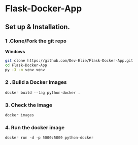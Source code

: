 # Flask-Docker-App

## Set up & Installation.

### 1 .Clone/Fork the git repo  
                    
**Windows**
          
```bash
git clone https://github.com/Dev-Elie/Flask-Docker-App.git
cd Flask-Docker-App
py -3 -m venv venv

```
### 2 . Build a Docker Images

```
docker build --tag python-docker .

```

### 3. Check the image 

```
docker images
```

### 4. Run the docker image

```
docker run -d -p 5000:5000 python-docker
```

